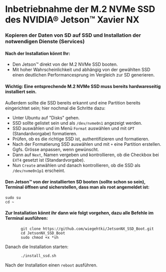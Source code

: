 # Inbetriebnahme der M.2 NVMe SSD des NVIDIA® Jetson™ Xavier NX

### Kopieren der Daten von SD auf SSD und Installation der notwendigen Dienste (Services)

#### Nach der Installation könnt Ihr: 
* Den Jetson™ direkt von der M.2 NVMe SSD booten.
* Mit hoher Wahrscheinlichkeit und abhängig von der gewählten SSD einen deutlichen Performancesprung im Vergleich zur SD generieren.

#### Wichtig: Eine entsprechende M.2 NVMe SSD muss bereits hardwareseitig installiert sein.
Außerdem sollte die SSD bereits erkannt und eine Partition bereits eingerichtet sein; hier nochmal die Schritte dazu: 
* Unter Ubuntu auf "Disks" gehen.
* SSD sollte gelistet sein und als `/dev/nvme0n1` angezeigt werden.
* SSD auswählen und im Menü `Format` auswählen und mit `GPT` (Standardvorgabe) formatieren.
* Prüfen, ob es die richtige SSD ist, authentifizieren und formatieren.
* Nach der Formatierung SSD auswählen und mit `+` eine Partition erstellen. Ggfs. Grösse anpassen, wenn gewünscht.
* Dann auf `Next`, Namen vergeben und kontrollieren, ob die Checkbox bei `EXT4` gesetzt ist (Standardvorgabe).
* Nun `Create` anwählen und danach kontrollieren, ob die SSD als `/dev/nvme0n1p1` erscheint.

#### Den Jetson™ von der installierten SD booten (sollte schon so sein), Terminal öffnen und sicherstellen, dass man als root angemeldet ist:
```
sudo su
cd ~
```

#### Zur Installation könnt ihr dann wie folgt vorgehen, dazu alle Befehle im Terminal ausführen:
```
       git clone https://github.com/wiegehtki/JetsonNX_SSD_Boot.git
       cd JetsonNX_SSD_Boot
       sudo chmod +x *sh
```

Danach die Installation starten:

```
       ./install_ssd.sh      
```

Nach der Installation einen `reboot` ausführen.
  

